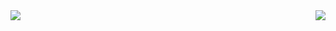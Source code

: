 <img   align="left" src="https://github-readme-stats.vercel.app/api?username=matong0209&locale=cn&line_height=33&show_icons=true&hide=&theme=&rank_icon=default"/>
<img   align="right" src="https://github-readme-stats.vercel.app/api/top-langs/?username=matong0209&locale=cn&line_height=33&theme=&langs_count=5"/>
